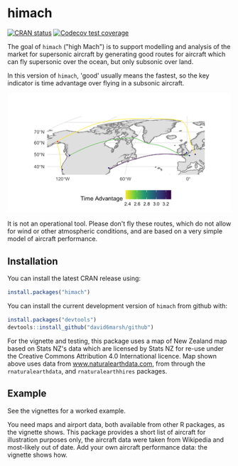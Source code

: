 # himach

<!-- badges: start -->
[![CRAN status](https://www.r-pkg.org/badges/version/himach)](https://CRAN.R-project.org/package=himach)
[![Codecov test coverage](https://codecov.io/gh/david6marsh/himach/branch/main/graph/badge.svg)](https://codecov.io/gh/david6marsh/himach?branch=main)
<!-- badges: end -->

The goal of `himach` ("high Mach") is to support modelling and analysis of the market for supersonic aircraft by generating good routes for aircraft which can fly supersonic over the ocean, but only subsonic over land. 

In this version of `himach`, 'good' usually means the fastest, so the key indicator is time advantage over flying in a subsonic aircraft. 

![Three example routes, including a refuel stop in Anchorage. (Original map: www.naturalearthdata.com)](vignettes/three_routes.png)

It is not an operational tool. Please don't fly these routes, which do not allow for wind or other atmospheric conditions, and are based on a very simple model of aircraft performance.

## Installation

You can install the latest CRAN release using:

```r
install.packages("himach")
```

You can install the current development version of `himach` from github with:

``` r
install.packages("devtools")
devtools::install_github("david6marsh/github")
```

For the vignette and testing, this package uses a map of New Zealand map based on Stats NZ's data which are licensed by Stats NZ for re-use under the Creative Commons Attribution 4.0 International licence. Map shown above uses data from www.naturalearthdata.com, from through the `rnaturalearthdata`, and `rnaturalearthhires` packages. 

## Example

See the vignettes for a worked example.

You need maps and airport data, both available from other R packages, as the vignette shows. This package provides a short list of aircraft for illustration purposes only, the aircraft data were taken from Wikipedia and most-likely out of date. Add your own aircraft performance data: the vignette shows how.

